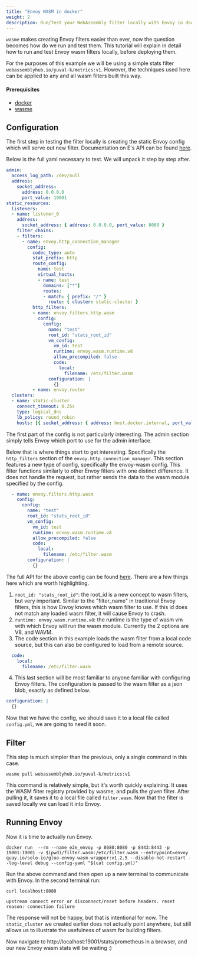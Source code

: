 ```yaml
---
title: "Envoy WASM in docker"
weight: 2
description: Run/Test your WebAssembly filter locally with Envoy in docker
---
```


`wasme` makes creating Envoy filters easier than ever, now the question becomes how do we run and test them.
This tutorial will explain in detail how to run and test Envoy wasm filters locally, before deploying them.

For the purposes of this example we will be using a simple stats filter `webassemblyhub.io/yuval-k/metrics:v1`. However, 
the techniques used here can be applied to any and all wasm filters built this way.

#### Prerequisites
* [docker](https://www.docker.com/)
* [wasme](https://github.com/solo-io/wasme)

## Configuration

The first step in testing the filter locally is creating the static Envoy config which will serve out new filter.
Documentation on E's API can be found [here](https://www.envoyproxy.io/docs/envoy/v1.12.0/api/api). 

Below is the full yaml necessary to test. We will unpack it step by step after.
```yaml
admin:
  access_log_path: /dev/null
  address:
    socket_address:
      address: 0.0.0.0
      port_value: 19001
static_resources:
  listeners:
  - name: listener_0
    address:
      socket_address: { address: 0.0.0.0, port_value: 8080 }
    filter_chains:
    - filters:
      - name: envoy.http_connection_manager
        config:
          codec_type: auto
          stat_prefix: http
          route_config:
            name: test
            virtual_hosts:
            - name: test
              domains: ["*"]
              routes:
              - match: { prefix: "/" }
                route: { cluster: static-cluster }
          http_filters:
          - name: envoy.filters.http.wasm
            config: 
              config: 
                name: "test"
                root_id: "stats_root_id"
                vm_config:
                  vm_id: test
                  runtime: envoy.wasm.runtime.v8
                  allow_precompiled: false
                  code:
                    local:
                      filename: /etc/filter.wasm
                configuration: |
                  {}
          - name: envoy.router
  clusters:
  - name: static-cluster
    connect_timeout: 0.25s
    type: logical_dns
    lb_policy: round_robin
    hosts: [{ socket_address: { address: host.docker.internal, port_value: 10101 } }]
```

The first part of the config is not particularly interesting. The admin section simply tells Envoy which port to use for 
the admin interface.

Below that is where things start to get interesting. Specifically the `http_filters` section of the `envoy.http_connection_manager`.
This section features a new type of config, specifically the envoy-wasm config. This filter functions similarly to other Envoy filters 
with one distinct difference. It does not handle the request, but rather sends the data to the wasm module specified by the config.
```yaml
  - name: envoy.filters.http.wasm
    config: 
      config: 
        name: "test"
        root_id: "stats_root_id"
        vm_config:
          vm_id: test
          runtime: envoy.wasm.runtime.v8
          allow_precompiled: false
          code:
            local:
              filename: /etc/filter.wasm
        configuration: |
          {}
```
The full API for the above config can be found [here](https://github.com/envoyproxy/envoy-wasm/blob/master/api/envoy/config/filter/http/wasm/v2/wasm.proto).
There are a few things here which are worth highlighting.

1) `root_id: "stats_root_id"`: the root_id is a new concept to wasm filters, but very important. Similar to the "filter_name" in traditional
Envoy filters, this is how Envoy knows which wasm filter to use. If this id does not match any loaded wasm filter, it will cause Envoy to crash.
2) `runtime: envoy.wasm.runtime.v8`: the runtime is the type of wasm vm with which Envoy will run the wasm module. Currently the 2 options
are V8, and WAVM.
3) The code section in this example loads the wasm filter from a local code source, but this can also be configured to load from a remote source.
```yaml
  code:
    local:
      filename: /etc/filter.wasm
``` 

4) This last section will be most familiar to anyone familiar with configuring Envoy filters. The configuration is passed 
to the wasm filter as a json blob, exactly as defined below.
```yaml
configuration: |
  {}
```

Now that we have the config, we should save it to a local file called `config.yml`, we are going to need it soon.

## Filter

This step is much simpler than the previous, only a single command in this case.
```shell script
wasme pull webassemblyhub.io/yuval-k/metrics:v1
```

This command is relatively simple, but it's worth quickly explaining. It uses the WASM filter registry provided by wasme, and pulls
the given filter. After pulling it, it saves it to a local file called `filter.wasm`. Now that the filter is saved locally we can load
it into Envoy.

## Running Envoy

Now it is time to actually run Envoy. 
```shell script
docker run  --rm --name e2e_envoy -p 8080:8080 -p 8443:8443 -p 19001:19001 -v $(pwd)/filter.wasm:/etc/filter.wasm --entrypoint=envoy quay.io/solo-io/gloo-envoy-wasm-wrapper:v1.2.5 --disable-hot-restart --log-level debug --config-yaml "$(cat config.yml)"
```

Run the above command and then open up a new terminal to communicate with Envoy.
In the second terminal run: 
```shell script
curl localhost:8080

upstream connect error or disconnect/reset before headers. reset reason: connection failure
```
The response will not be happy, but that is intentional for now. The `static_cluster` we created earlier does not actually 
point anywhere, but still allows us to illustrate the usefulness of wasm for building filters.

Now navigate to http://localhost:19001/stats/prometheus in a browser, and our new Envoy wasm stats will be waiting :)
